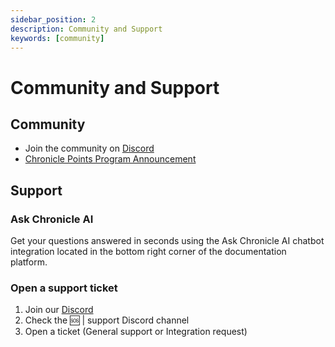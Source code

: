 ```yaml
---
sidebar_position: 2
description: Community and Support
keywords: [community]
---
```

# Community and Support

## Community

- Join the community on [Discord](https://discord.com/invite/CjgvJ9EspJ)
- [Chronicle Points Program Announcement](https://chroniclelabs.org/blog/chronicle-points-have-arrived)

## Support

### Ask Chronicle AI

Get your questions answered in seconds using the Ask Chronicle AI chatbot integration located in the bottom right corner of the documentation platform.

### Open a support ticket

1. Join our [Discord](https://discord.com/invite/CjgvJ9EspJ)
2. Check the 🆘 | support Discord channel
3. Open a ticket (General support or Integration request)
